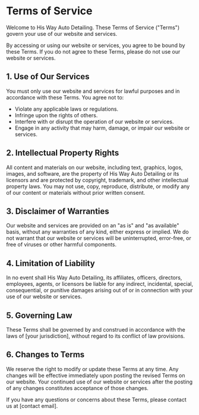 # Terms of Service

Welcome to His Way Auto Detailing. These Terms of Service ("Terms") govern your use of our website and services.

By accessing or using our website or services, you agree to be bound by these Terms. If you do not agree to these Terms, please do not use our website or services.

## 1. Use of Our Services

You must only use our website and services for lawful purposes and in accordance with these Terms. You agree not to:

- Violate any applicable laws or regulations.
- Infringe upon the rights of others.
- Interfere with or disrupt the operation of our website or services.
- Engage in any activity that may harm, damage, or impair our website or services.

## 2. Intellectual Property Rights

All content and materials on our website, including text, graphics, logos, images, and software, are the property of His Way Auto Detailing or its licensors and are protected by copyright, trademark, and other intellectual property laws. You may not use, copy, reproduce, distribute, or modify any of our content or materials without prior written consent.

## 3. Disclaimer of Warranties

Our website and services are provided on an "as is" and "as available" basis, without any warranties of any kind, either express or implied. We do not warrant that our website or services will be uninterrupted, error-free, or free of viruses or other harmful components.

## 4. Limitation of Liability

In no event shall His Way Auto Detailing, its affiliates, officers, directors, employees, agents, or licensors be liable for any indirect, incidental, special, consequential, or punitive damages arising out of or in connection with your use of our website or services.

## 5. Governing Law

These Terms shall be governed by and construed in accordance with the laws of [your jurisdiction], without regard to its conflict of law provisions.

## 6. Changes to Terms

We reserve the right to modify or update these Terms at any time. Any changes will be effective immediately upon posting the revised Terms on our website. Your continued use of our website or services after the posting of any changes constitutes acceptance of those changes.

If you have any questions or concerns about these Terms, please contact us at [contact email].
